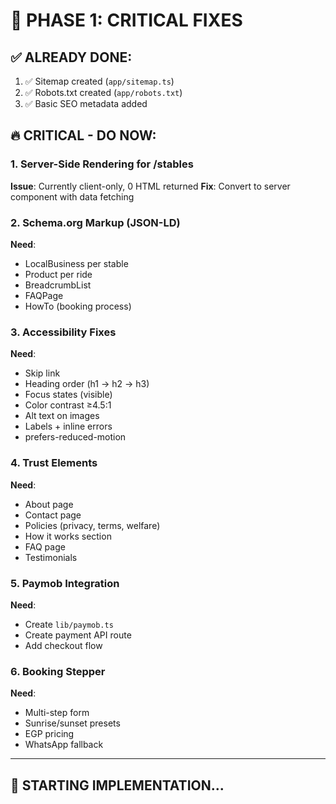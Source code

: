 # 🚨 **PHASE 1: CRITICAL FIXES**

## ✅ **ALREADY DONE:**
1. ✅ Sitemap created (`app/sitemap.ts`)
2. ✅ Robots.txt created (`app/robots.txt`)
3. ✅ Basic SEO metadata added

## 🔥 **CRITICAL - DO NOW:**

### **1. Server-Side Rendering for /stables**
**Issue**: Currently client-only, 0 HTML returned
**Fix**: Convert to server component with data fetching

### **2. Schema.org Markup (JSON-LD)**
**Need**:
- LocalBusiness per stable
- Product per ride
- BreadcrumbList
- FAQPage
- HowTo (booking process)

### **3. Accessibility Fixes**
**Need**:
- Skip link
- Heading order (h1 → h2 → h3)
- Focus states (visible)
- Color contrast ≥4.5:1
- Alt text on images
- Labels + inline errors
- prefers-reduced-motion

### **4. Trust Elements**
**Need**:
- About page
- Contact page
- Policies (privacy, terms, welfare)
- How it works section
- FAQ page
- Testimonials

### **5. Paymob Integration**
**Need**:
- Create `lib/paymob.ts`
- Create payment API route
- Add checkout flow

### **6. Booking Stepper**
**Need**:
- Multi-step form
- Sunrise/sunset presets
- EGP pricing
- WhatsApp fallback

---

## 🚀 **STARTING IMPLEMENTATION...**

